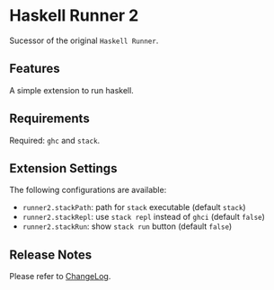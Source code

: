 # Haskell Runner 2

Sucessor of the original `Haskell Runner`.

## Features

A simple extension to run haskell.

## Requirements

Required: `ghc` and `stack`.

## Extension Settings

The following configurations are available:

* `runner2.stackPath`: path for `stack` executable (default `stack`)
* `runner2.stackRepl`: use `stack repl` instead of `ghci` (default `false`)
* `runner2.stackRun`: show `stack run` button (default `false`)

## Release Notes

Please refer to [ChangeLog](CHANGELOG.md).
